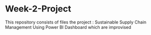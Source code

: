 # Week-2-Project
This repository consists of files the project : Sustainable Supply Chain Management Using Power BI Dashboard which are improvised
